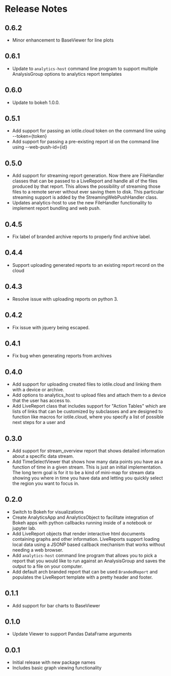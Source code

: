 # Release Notes

## 0.6.2

- Minor enhancement to BaseViewer for line plots

## 0.6.1

- Update to `analytics-host` command line program to support multiple 
  AnalysisGroup options to analytics report templates

## 0.6.0

- Update to bokeh 1.0.0.

## 0.5.1

- Add support for passing an iotile.cloud token on the command line using 
  --token={token}
- Add support for passing a pre-existing report id on the command line using
  --web-push-id={id}

## 0.5.0

- Add support for streaming report generation.  Now there are FileHandler
  classes that can be passed to a LiveReport and handle all of the files 
  produced by that report.  This allows the possibility of streaming those 
  files to a remote server without ever saving them to disk.  This particular
  streaming support is added by the StreamingWebPushHandler class.
- Updates analytics-host to use the new FileHandler functionality to implement
  report bundling and web push.

## 0.4.5

- Fix label of branded archive reports to properly find archive label.

## 0.4.4

- Support uploading generated reports to an existing report record on the cloud

## 0.4.3

- Resolve issue with uploading reports on python 3.

## 0.4.2

- Fix issue with jquery being escaped.

## 0.4.1

- Fix bug when generating reports from archives

## 0.4.0

- Add support for uploading created files to iotile.cloud and linking them
  with a device or archive.
- Add options to analytics_host to upload files and attach them to a device that
  the user has access to.
- Add LiveReport class that includes support for "Action Tables" which are lists
  of links that can be customized by subclasses and are designed to function like
  macros for iotile.cloud, where you specify a list of possible next steps for
  a user and 

## 0.3.0

- Add support for stream_overview report that shows detailed information about
  a specific data stream.
- Add TimeSelectViewer that shows how many data points you have as a function
  of time in a given stream.  This is just an initial implementation.  The 
  long term goal is for it to be a kind of mini-map for stream data showing you
  where in time you have data and letting you quickly select the region you
  want to focus in. 

## 0.2.0

- Switch to Bokeh for visualizations
- Create AnalyticsApp and AnalyticsObject to facilitate integration of Bokeh
  apps with python callbacks running inside of a notebook or jupyter lab.
- Add LiveReport objects that render interactive html documents containing
  graphs and other information.  LiveReports support loading local data using
  a JSONP based callback mechanism that works without needing a web browser.
- Add `analytics-host` command line program that allows you to pick a report
  that you would like to run against an AnalysisGroup and saves the output to
  a file on your computer.
- Add default arch branded report that can be used `BrandedReport` and populates
  the LiveReport template with a pretty header and footer.

## 0.1.1

- Add support for bar charts to BaseViewer

## 0.1.0

- Update Viewer to support Pandas DataFrame arguments

## 0.0.1

- Initial release with new package names
- Includes basic graph viewing functionality
